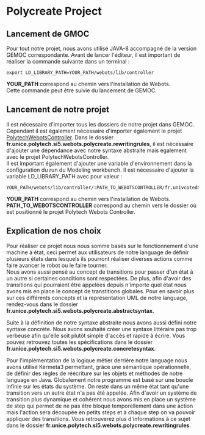 # Polycreate Project

## Lancement de GMOC
Pour tout notre projet, nous avons utilisé JAVA-8 accompagné de la version GEMOC correspondante.
Avant de lancer l'éditeur, il est important de réaliser la commande suivante dans un terminal : 
```
export LD_LIBRARY_PATH=YOUR_PATH/webots/lib/controller
```
**YOUR_PATH** correspond au chemin vers l'installation de Webots. <br>
Cette commande peut être suivie du lancement de GEMOC.

## Lancement de notre projet
Il est nécessaire d'importer tous les dossiers de notre projet dans GEMOC. Cependant il est également nécessaire d'importer également le projet [PolytechWebotsController](https://github.com/jdeantoni/polytechWebotsController).
Dans le dossier **fr.unice.polytech.si5.webots.polycreate.rewritingrules**, il est nécessaire d'ajouter une dépendance avec notre syntaxe abstraite mais également avec le projet PolytechWebotsController. <br>
Il est important également d'ajouter une variable d'environnement dans la configuration du run du Modeling workbench. Il est nécessaire d'ajouter la variable LD_LIBRARY_PATH avec pour valeur : 
```
YOUR_PATH/webots/lib/controller/:PATH_TO_WEBOTSCONTROLLER/fr.univcotedazur.kairos.webots.polycreate.controler/webotsLibs/
```
**YOUR_PATH** correspond au chemin vers l'installation de Webots. <br>
**PATH_TO_WEBOTSCONTROLLER** correspond au chemin vers le dossier où est positionné le projet Polytech Webots Controller.

## Explication de nos choix
Pour réaliser ce projet nous nous somme basés sur le fonctionnement d'une machine à état, ceci permet aux utilisateurs de notre language de définir plusieurs états dans lesquels ils pourront réaliser diverses actions comme faire avancer le robot ou le faire tourner. <br>
Nous avons aussi pensé au concept de transitions pour passer d'un état à un autre si certaines conditions sont respectées. De plus, afin d'avoir des transitions qui pourraient être appelées depuis n'importe quel état nous avons mis en place le concept de transtitions globales. Pour en savoir plus sur ces différents concepts et la représentation UML de notre language, rendez-vous dans le dossier **fr.unice.polytech.si5.webots.polycreate.abstractsyntax**.

Suite à la définition de notre syntaxe abstraite nous avons aussi défini notre syntaxe concrète. Nous avons souhaité créer une syntaxe littéraire pas trop verbeuse afin qu'elle soit plutôt simple d'accès et rapide à écrire. Vous pouvez retrouvez toutes les spécifications dans le dossier **fr.unice.polytech.si5.webots.polycreate.concretesyntax**.

Pour l'implémentation de la logique métier derrière notre language nous avons utilisé Kermeta3 permettant, grâce une sémantique opérationnelle, de définir des règles de réécriture sur les objets et méthodes de notre language en Java.
Globalement notre programme est basé sur une boucle infinie sur les états du système. On reste dans un même état tant qu'une transition vers un autre état n'a pas été appelée. Afin d'avoir un système de transition plus dynamique et cohérent nous avons mis en place un système de step qui permet de ne pas être bloqué temporellement dans une action mais l'action sera découpée en petits steps et à chaque step on va pouvoir appliquer des transitions.
Vous retrouverez plus d'informations à ce sujet dans le dossier **fr.unice.polytech.si5.webots.polycreate.rewritingrules**.
